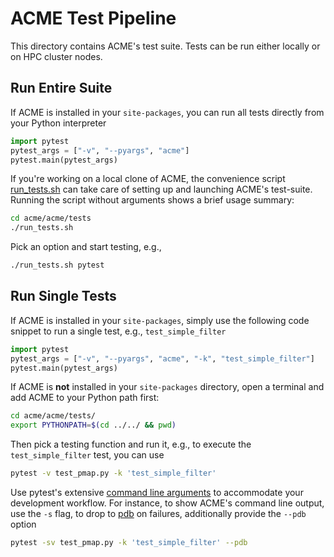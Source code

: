 <!--
Copyright (c) 2025 Ernst Strüngmann Institute (ESI) for Neuroscience
in Cooperation with Max Planck Society
SPDX-License-Identifier: CC-BY-NC-SA-1.0
-->

# ACME Test Pipeline

This directory contains ACME's test suite. Tests can be run either locally
or on HPC cluster nodes.

## Run Entire Suite

If ACME is installed in your `site-packages`, you can run all tests directly
from your Python interpreter

```python
import pytest
pytest_args = ["-v", "--pyargs", "acme"]
pytest.main(pytest_args)
```

If you're working on a local clone of ACME, the convenience script
[run_tests.sh](./run_tests.sh) can take care of setting up and
launching ACME's test-suite. Running the script without arguments shows
a brief usage summary:

```bash
cd acme/acme/tests
./run_tests.sh
```

Pick an option and start testing, e.g.,

```bash
./run_tests.sh pytest
```

## Run Single Tests

If ACME is installed in your `site-packages`, simply use the following
code snippet to run a single test, e.g., `test_simple_filter`

```python
import pytest
pytest_args = ["-v", "--pyargs", "acme", "-k", "test_simple_filter"]
pytest.main(pytest_args)
```

If ACME is **not** installed in your `site-packages` directory, open a
terminal and add ACME to your Python path first:

```bash
cd acme/acme/tests/
export PYTHONPATH=$(cd ../../ && pwd)
```

Then pick a testing function and run it, e.g., to execute the `test_simple_filter`
test, you can use

```bash
pytest -v test_pmap.py -k 'test_simple_filter'
```

Use pytest's extensive [command line arguments](https://docs.pytest.org/en/6.2.x/usage.html)
to accommodate your development workflow. For instance, to show ACME's
command line output, use the `-s` flag, to drop to
[pdb](https://docs.python.org/3/library/pdb.html) on failures, additionally
provide the `--pdb` option

```bash
pytest -sv test_pmap.py -k 'test_simple_filter' --pdb
```

